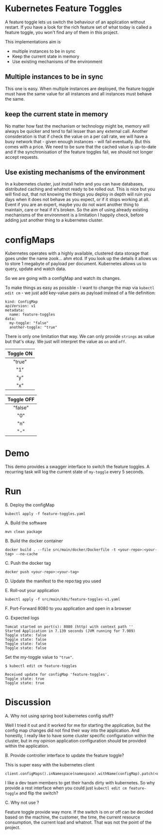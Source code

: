 # Kubernetes Feature Toggles

A feature toggle lets us switch the behaviour of an application without restart.
If you have a look for the rich feature set of what today is called a feature toggle,
you won't find any of them in this project. 

This implementations aim is

- multiple instances to be in sync
- Keep the current state in memory
- Use existing mechanisms of the environment

## Multiple instances to be in sync
This one is easy. When multiple instances are deployed, the feature toggle
must have the same value for all instances and all instances must behave the same.

## keep the current state in memory
No matter how fast the mechanism or technology might be, memory will always be quicker
and tend to fail lesser than any external call.
Another consideration is that if check the value on a per call rate,
we will have a busy network that - given enough instances - will fail eventually. 
But this comes with a price. We need to be sure that the cached value is up-to-date
and if the synchronisation of the feature toggles fail, we should not longer accept requests. 
 
## Use existing mechanisms of the environment
In a kubernetes cluster, just install helm and you can have databases, 
distributed caching and whatnot ready to be rolled out. This is nice but
you will find out, that not knowing the things you deploy in depth will
ruin you days when it does not behave as you expect, or if it stops working at all.
Event if you are an expert, maybe you do not want another thing to maintain,
care or heal if it's broken.
So the aim of using already existing mechanisms of the environment is a limitation
I happily check, before adding just another thing to a kubernetes cluster.

# configMaps
Kubernetes operates with a highly available, clustered data storage that goes under
the name zook... ahm etcd. 
If you look up the details it allows us to store 1 megabyte of payload per document. 
Kubernetes allows us to query, update and watch data.

So we are going with a configMap and watch its changes.


To make things as easy as possible - I want to change the map via `kubectl edit cm` -
we just add key-value pairs as payload instead of a file definition:

```
kind: ConfigMap
apiVersion: v1
metadata:
  name: feature-toggles
data:
  my-toggle: "false"
  another-toggle: "true"
```

There is only one limitation that way. We can only provide `strings` as value but that's okay.
We just will interpret the value as `on` and `off`.

| Toggle ON |
|:---------:|
|"true"     |
|"1"        |
|"y"        |
|"x"        |

| Toggle OFF |
|:----------:|
|"false"     |
|"0"         |
|"n"         |
|"-"         |

# Demo
This demo provides a swagger interface to switch the feature toggles. 
A recurring task will log the current state of `my-toggle` every 5 seconds.


# Run

ß. Deploy the configMap

`kubectl apply -f feature-toggles.yaml`


A. Build the software

`mvn clean package` 

B. Build the docker container

`docker build . --file src/main/docker/Dockerfile -t <your-repo>:<your-tag> --no-cache `

C. Push the docker tag

`docker push <your-repo>:<your-tag> `

D. Update the manifest to the repo:tag you used

E. Roll-out your application

`kubectl apply -f src/main/k8s/feature-toggles-v1.yaml`

F. Port-Forward 8080 to you application and open in a browser



G. Expected logs

```
Tomcat started on port(s): 8080 (http) with context path ''
Started Application in 7.139 seconds (JVM running for 7.989)
Toggle state: false
Toggle state: false
Toggle state: false
Toggle state: false
```

Set the my-toggle value to `"true"`.
```
$ kubectl edit cm feature-toggles
```

```
Received update for configMap 'feature-toggles'.
Toggle state: true
Toggle state: true
```


# Discussion

A. Why not using spring boot kubernetes config stuff?

Well I tried it out and it worked for me for starting the application, but the config map changes 
did not find their way into the application. 
And honestly, I really like to have some cluster specific configuration within the cluster, but
in my opinion application configuration should be provided within the application.


B. Provide controller interface to update the feature toggle?

This is super easy with the kubernetes client
```
client.configMaps().inNamespace(namespace).withName(configMap).patch(<data>);
```

I like a dev team members to get their hands dirty with kubernetes. So why provide a rest interface
when you could just `kubectl edit cm feature-toggle` and flip the switch? 

C. Why not use <your-company-product-here>?

Feature toggle provide way more. If the switch is on or off can be decided based 
on the machine, the customer, the time, the current resource consumption, the current load and whatnot.
That was not the point of the project.

